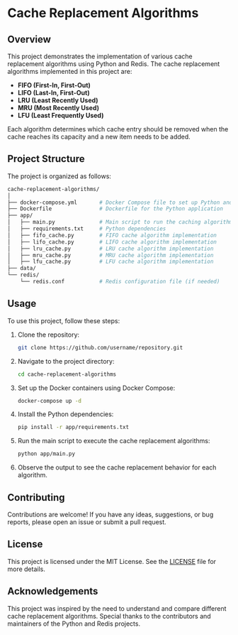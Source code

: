 # Cache Replacement Algorithms

## Overview

This project demonstrates the implementation of various cache replacement algorithms using Python and Redis. The cache replacement algorithms implemented in this project are:

- **FIFO (First-In, First-Out)**
- **LIFO (Last-In, First-Out)**
- **LRU (Least Recently Used)**
- **MRU (Most Recently Used)**
- **LFU (Least Frequently Used)**

Each algorithm determines which cache entry should be removed when the cache reaches its capacity and a new item needs to be added.

## Project Structure

The project is organized as follows:

```graphql
cache-replacement-algorithms/
│
├── docker-compose.yml       # Docker Compose file to set up Python and Redis containers
├── Dockerfile               # Dockerfile for the Python application
├── app/
│   ├── main.py              # Main script to run the caching algorithms
│   ├── requirements.txt     # Python dependencies
│   ├── fifo_cache.py        # FIFO cache algorithm implementation
│   ├── lifo_cache.py        # LIFO cache algorithm implementation
│   ├── lru_cache.py         # LRU cache algorithm implementation
│   ├── mru_cache.py         # MRU cache algorithm implementation
│   ├── lfu_cache.py         # LFU cache algorithm implementation
├── data/
└── redis/
    └── redis.conf           # Redis configuration file (if needed)
```

## Usage

To use this project, follow these steps:

1. Clone the repository:

    ```bash
    git clone https://github.com/username/repository.git
    ```

2. Navigate to the project directory:

    ```bash
    cd cache-replacement-algorithms
    ```

3. Set up the Docker containers using Docker Compose:

    ```bash
    docker-compose up -d
    ```

4. Install the Python dependencies:

    ```bash
    pip install -r app/requirements.txt
    ```

5. Run the main script to execute the cache replacement algorithms:

    ```bash
    python app/main.py
    ```

6. Observe the output to see the cache replacement behavior for each algorithm.

## Contributing

Contributions are welcome! If you have any ideas, suggestions, or bug reports, please open an issue or submit a pull request.

## License

This project is licensed under the MIT License. See the [LICENSE](LICENSE) file for more details.

## Acknowledgements

This project was inspired by the need to understand and compare different cache replacement algorithms. Special thanks to the contributors and maintainers of the Python and Redis projects.
